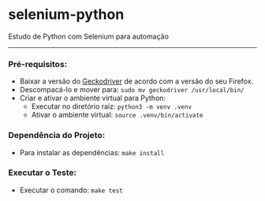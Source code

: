 # selenium-python
Estudo de Python com Selenium para automação

***   

### Pré-requisitos:
 * Baixar a versão do [Geckodriver](https://github.com/mozilla/geckodriver/releases/tag/v0.29.0) de acordo com a versão do seu Firefox.  
 * Descompacá-lo e mover para: `sudo mv geckodriver /usr/local/bin/`
 * Criar e ativar o ambiente virtual para Python:  
    *  Executar no diretório raiz:  `python3 -m venv .venv`
    *  Ativar o ambiente virtual: `source .venv/bin/activate`  

### Dependência do Projeto:  
* Para instalar as dependências: `make install`

### Executar o Teste:  
* Executar o comando: `make test`


